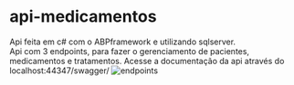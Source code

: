 # api-medicamentos
Api feita em c# com o ABPframework e utilizando sqlserver. </br>
Api com 3 endpoints, para fazer o gerenciamento de pacientes, medicamentos e tratamentos.
Acesse a documentação da api através do localhost:44347/swagger/
![endpoints](https://user-images.githubusercontent.com/103462416/178320600-d9e79ea1-2892-4589-b4d9-de5c22892edc.jpg)

